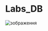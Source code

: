 # Labs_DB
![зображення](https://github.com/KhrystynaHihliuk/Labs_DB/assets/111598307/a99b100e-c9df-4e6b-a8b7-31255f798303)
